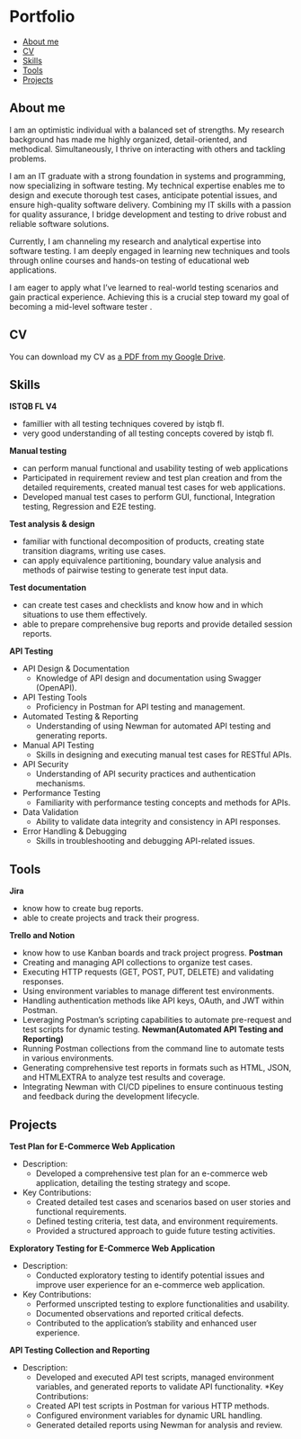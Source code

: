 # Portfolio
- [About me](#about-me)
- [CV](#cv)
- [Skills](#skills)
- [Tools](#tools)
- [Projects](#projects)

  
## About me
I am an optimistic individual with a balanced set of strengths. My research background has made me highly organized, detail-oriented, and methodical. Simultaneously, I thrive on interacting with others and tackling problems.

I am an IT graduate with a strong foundation in systems and programming, now specializing in software testing. My technical expertise enables me to design and execute thorough test cases, anticipate potential issues, and ensure high-quality software delivery. Combining my IT skills with a passion for quality assurance, I bridge development and testing to drive robust and reliable software solutions.

Currently, I am channeling my research and analytical expertise into software testing. I am deeply engaged in learning new techniques and tools through online courses and hands-on testing of educational web applications.

I am eager to apply what I’ve learned to real-world testing scenarios and gain practical experience. Achieving this is a crucial step toward my goal of becoming a mid-level software tester .
## CV
You can download my CV as [a PDF from my Google Drive](https://drive.google.com/file/d/1KoLyhne3q1PkdcSW4GjVCKXH_Frt3kdk/view?usp=drivesdk).
## Skills
__ISTQB FL V4__
 * famillier with all testing techniques covered by istqb fl.
 * very good understanding of all testing concepts covered by istqb fl.
   
__Manual testing__
  * can perform manual functional and usability testing of web applications
  * Participated in requirement review and test plan creation and from the detailed requirements, created manual test cases for web applications.
  * Developed manual test cases to perform GUI, functional, Integration testing, Regression and E2E testing.
    
__Test analysis & design__
  * familiar with functional decomposition of products, creating state transition diagrams, writing use cases.
  * can apply equivalence partitioning, boundary value analysis and methods of pairwise testing to generate test input data.
    
__Test documentation__
  * can create test cases and checklists and know how and in which situations to use them effectively.
  * able to prepare comprehensive bug reports and provide detailed session reports.
    
__API Testing__
  * API Design & Documentation
     - Knowledge of API design and documentation using Swagger (OpenAPI).
  * API Testing Tools
     - Proficiency in Postman for API testing and management.
  * Automated Testing & Reporting
     - Understanding of using Newman for automated API testing and generating reports.
  * Manual API Testing
     - Skills in designing and executing manual test cases for RESTful APIs.
  * API Security
     - Understanding of API security practices and authentication mechanisms.
  * Performance Testing
     - Familiarity with performance testing concepts and methods for APIs.
  * Data Validation
     - Ability to validate data integrity and consistency in API responses.
  * Error Handling & Debugging
     - Skills in troubleshooting and debugging API-related issues.
       
## Tools
__Jira__
  * know how to create bug reports.
  * able to create projects and track their progress.

__Trello and Notion__
  * know how to use Kanban boards and track project progress.
__Postman__
  * Creating and managing API collections to organize test cases.
  * Executing HTTP requests (GET, POST, PUT, DELETE) and validating responses.
  * Using environment variables to manage different test environments.
  * Handling authentication methods like API keys, OAuth, and JWT within Postman.
  * Leveraging Postman’s scripting capabilities to automate pre-request and test scripts for dynamic testing.
__Newman(Automated API Testing and Reporting)__
  * Running Postman collections from the command line to automate tests in various environments.
  * Generating comprehensive test reports in formats such as HTML, JSON, and HTMLEXTRA to analyze test results and coverage.
  * Integrating Newman with CI/CD pipelines to ensure continuous testing and feedback during the development lifecycle.
## Projects
__Test Plan for E-Commerce Web Application__

* Description: 
  - Developed a comprehensive test plan for an e-commerce web application, detailing the testing strategy and scope.
* Key Contributions:
  - Created detailed test cases and scenarios based on user stories and functional requirements.
  - Defined testing criteria, test data, and environment requirements.
  - Provided a structured approach to guide future testing activities.
    
__Exploratory Testing for E-Commerce Web Application__
* Description:
  - Conducted exploratory testing to identify potential issues and improve user experience for an e-commerce web application.
* Key Contributions:
  - Performed unscripted testing to explore functionalities and usability.
  - Documented observations and reported critical defects.
  - Contributed to the application’s stability and enhanced user experience.
    
__API Testing Collection and Reporting__
* Description:
  - Developed and executed API test scripts, managed environment variables, and generated reports to validate API functionality.
*Key Contributions:
  - Created API test scripts in Postman for various HTTP methods.
  - Configured environment variables for dynamic URL handling.
  - Generated detailed reports using Newman for analysis and review.



 


